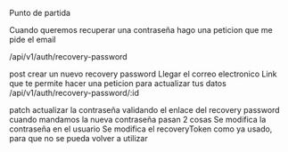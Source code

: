 Punto de partida

Cuando queremos recuperar una contraseña hago una peticion que me pide el email

/api/v1/auth/recovery-password

post crear un nuevo recovery password
Llegar el correo electronico
Link que te permite hacer una peticion para actualizar tus datos
/api/v1/auth/recovery-password/:id

patch actualizar la contraseña validando el enlace del recovery password
cuando mandamos la nueva contraseña pasan 2 cosas
Se modifica la contraseña en el usuario
Se modifica el recoveryToken como ya usado, para que no se pueda volver a utilizar